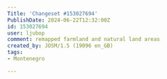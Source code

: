```yaml
---
Title: 'Changeset #153027694'
PublishDate: 2024-06-22T12:32:00Z
id: 153027694
user: ljubop
comment: remapped farmland and natural land areas
created_by: JOSM/1.5 (19096 en_GB)
tags:
- Montenegro

---
```

